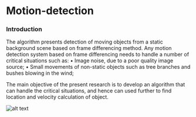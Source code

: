 # Motion-detection

### Introduction
The algorithm presents detection of moving objects from a static background scene based on frame differencing method. 
Any motion detection system based on frame differencing needs to handle a number of critical situations such as: 
• Image noise, due to a poor quality image source;
• Small movements of non-static objects such as tree branches and bushes blowing in the wind; 

The main objective of the present research is to develop an algorithm that can handle the critical situations, and hence can used further to find location and velocity calculation of object.

![alt text](https://drive.google.com/drive/u/1/folders/1aNNczGgTCFXDevWYY7G_qkGjPHp3WbJr)
